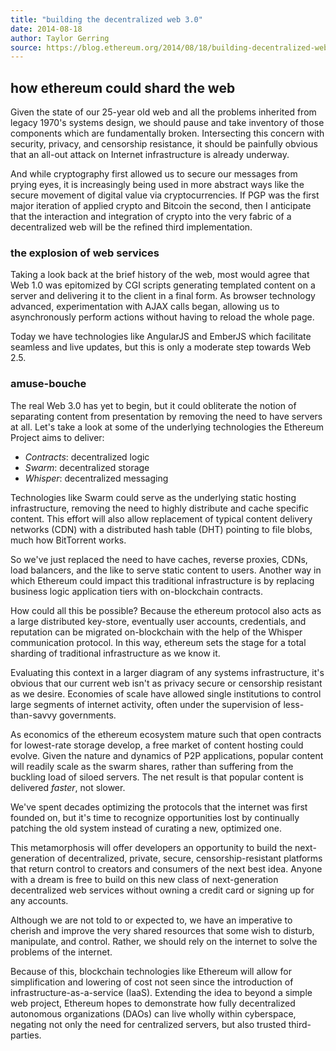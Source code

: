 ```yaml
---
title: "building the decentralized web 3.0"
date: 2014-08-18
author: Taylor Gerring
source: https://blog.ethereum.org/2014/08/18/building-decentralized-web
---
```


## how ethereum could shard the web

Given the state of our 25-year old web and all the problems inherited from legacy 1970's systems design, we should pause and take inventory of those components which are fundamentally broken. Intersecting this concern with security, privacy, and censorship resistance, it should be painfully obvious that an all-out attack on Internet infrastructure is already underway.

And while cryptography first allowed us to secure our messages from prying eyes, it is increasingly being used in more abstract ways like the secure movement of digital value via cryptocurrencies. If PGP was the first major iteration of applied crypto and Bitcoin the second, then I anticipate that the interaction and integration of crypto into the very fabric of a decentralized web will be the refined third implementation.

### the explosion of web services

Taking a look back at the brief history of the web, most would agree that Web 1.0 was epitomized by CGI scripts generating templated content on a server and delivering it to the client in a final form. As browser technology advanced, experimentation with AJAX calls began, allowing us to asynchronously perform actions without having to reload the whole page.

Today we have technologies like AngularJS and EmberJS which facilitate seamless and live updates, but this is only a moderate step towards Web 2.5.

### amuse-bouche

The real Web 3.0 has yet to begin, but it could obliterate the notion of separating content from presentation by removing the need to have servers at all. Let's take a look at some of the underlying technologies the Ethereum Project aims to deliver:

*   _Contracts_: decentralized logic
*   _Swarm_: decentralized storage
*   _Whisper_: decentralized messaging

Technologies like Swarm could serve as the underlying static hosting infrastructure, removing the need to highly distribute and cache specific content. This effort will also allow replacement of typical content delivery networks (CDN) with a distributed hash table (DHT) pointing to file blobs, much how BitTorrent works.

So we've just replaced the need to have caches, reverse proxies, CDNs, load balancers, and the like to serve static content to users. Another way in which Ethereum could impact this traditional infrastructure is by replacing business logic application tiers with on-blockchain contracts.

How could all this be possible? Because the ethereum protocol also acts as a large distributed key-store, eventually user accounts, credentials, and reputation can be migrated on-blockchain with the help of the Whisper communication protocol. In this way, ethereum sets the stage for a total sharding of traditional infrastructure as we know it.

Evaluating this context in a larger diagram of any systems infrastructure, it's obvious that our current web isn't as privacy secure or censorship resistant as we desire. Economies of scale have allowed single institutions to control large segments of internet activity, often under the supervision of less-than-savvy governments.

As economics of the ethereum ecosystem mature such that open contracts for lowest-rate storage develop, a free market of content hosting could evolve. Given the nature and dynamics of P2P applications, popular content will readily scale as the swarm shares, rather than suffering from the buckling load of siloed servers. The net result is that popular content is delivered _faster_, not slower.

We've spent decades optimizing the protocols that the internet was first founded on, but it's time to recognize opportunities lost by continually patching the old system instead of curating a new, optimized one.

This metamorphosis will offer developers an opportunity to build the next-generation of decentralized, private, secure, censorship-resistant platforms that return control to creators and consumers of the next best idea. Anyone with a dream is free to build on this new class of next-generation decentralized web services without owning a credit card or signing up for any accounts.

Although we are not told to or expected to, we have an imperative to cherish and improve the very shared resources that some wish to disturb, manipulate, and control. Rather, we should rely on the internet to solve the problems of the internet.

Because of this, blockchain technologies like Ethereum will allow for simplification and lowering of cost not seen since the introduction of infrastructure-as-a-service (IaaS). Extending the idea to beyond a simple web project, Ethereum hopes to demonstrate how fully decentralized autonomous organizations (DAOs) can live wholly within cyberspace, negating not only the need for centralized servers, but also trusted third-parties.
